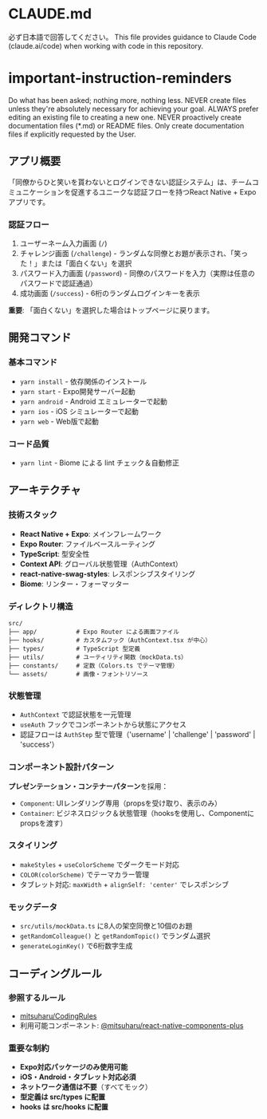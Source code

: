 # CLAUDE.md

必ず日本語で回答してください。
This file provides guidance to Claude Code (claude.ai/code) when working with code in this repository.

# important-instruction-reminders
Do what has been asked; nothing more, nothing less.
NEVER create files unless they're absolutely necessary for achieving your goal.
ALWAYS prefer editing an existing file to creating a new one.
NEVER proactively create documentation files (*.md) or README files. Only create documentation files if explicitly requested by the User.

## アプリ概要

「同僚からひと笑いを貰わないとログインできない認証システム」は、チームコミュニケーションを促進するユニークな認証フローを持つReact Native + Expoアプリです。

### 認証フロー
1. ユーザーネーム入力画面 (`/`)
2. チャレンジ画面 (`/challenge`) - ランダムな同僚とお題が表示され、「笑った！」または「面白くない」を選択
3. パスワード入力画面 (`/password`) - 同僚のパスワードを入力（実際は任意のパスワードで認証通過）
4. 成功画面 (`/success`) - 6桁のランダムログインキーを表示

**重要**: 「面白くない」を選択した場合はトップページに戻ります。

## 開発コマンド

### 基本コマンド
- `yarn install` - 依存関係のインストール
- `yarn start` - Expo開発サーバー起動
- `yarn android` - Android エミュレーターで起動
- `yarn ios` - iOS シミュレーターで起動
- `yarn web` - Web版で起動

### コード品質
- `yarn lint` - Biome による lint チェック＆自動修正

## アーキテクチャ

### 技術スタック
- **React Native + Expo**: メインフレームワーク
- **Expo Router**: ファイルベースルーティング
- **TypeScript**: 型安全性
- **Context API**: グローバル状態管理（AuthContext）
- **react-native-swag-styles**: レスポンシブスタイリング
- **Biome**: リンター・フォーマッター

### ディレクトリ構造
```
src/
├── app/           # Expo Router による画面ファイル
├── hooks/         # カスタムフック（AuthContext.tsx が中心）
├── types/         # TypeScript 型定義
├── utils/         # ユーティリティ関数（mockData.ts）  
├── constants/     # 定数（Colors.ts でテーマ管理）
└── assets/        # 画像・フォントリソース
```

### 状態管理
- `AuthContext` で認証状態を一元管理
- `useAuth` フックでコンポーネントから状態にアクセス
- 認証フローは `AuthStep` 型で管理（'username' | 'challenge' | 'password' | 'success'）

### コンポーネント設計パターン
**プレゼンテーション・コンテナーパターン**を採用：
- `Component`: UIレンダリング専用（propsを受け取り、表示のみ）
- `Container`: ビジネスロジック＆状態管理（hooksを使用し、Componentにpropsを渡す）

### スタイリング
- `makeStyles` + `useColorScheme` でダークモード対応
- `COLOR(colorScheme)` でテーマカラー管理
- タブレット対応: `maxWidth` + `alignSelf: 'center'` でレスポンシブ

### モックデータ
- `src/utils/mockData.ts` に8人の架空同僚と10個のお題
- `getRandomColleague()` と `getRandomTopic()` でランダム選択
- `generateLoginKey()` で6桁数字生成

## コーディングルール

### 参照するルール
- [mitsuharu/CodingRules](https://github.com/mitsuharu/CodingRules/blob/main/src/react-native/components.md)
- 利用可能コンポーネント: [@mitsuharu/react-native-components-plus](https://github.com/mitsuharu/react-native-components-plus)

### 重要な制約
- **Expo対応パッケージのみ使用可能**
- **iOS・Android・タブレット対応必須**
- **ネットワーク通信は不要**（すべてモック）
- **型定義は src/types に配置**
- **hooks は src/hooks に配置**
